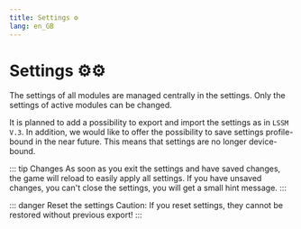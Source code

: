 ```yaml
---
title: Settings ⚙️
lang: en_GB
---
```


# Settings ⚙️:gear:

The settings of all modules are managed centrally in the settings. Only the settings of active modules can be changed.

It is planned to add a possibility to export and import the settings as in `LSSM V.3`.
In addition, we would like to offer the possibility to save settings profile-bound in the near future. This means that settings are no longer device-bound.

::: tip Changes
As soon as you exit the settings and have saved changes, the game will reload to easily apply all settings.
If you have unsaved changes, you can't close the settings, you will get a small hint message.
:::

::: danger Reset the settings
Caution: If you reset settings, they cannot be restored without previous export!
:::

